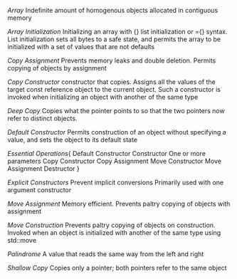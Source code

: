 _Array_
Indefinite amount of homogenous objects allocated in contiguous memory

_Array Initialization_
Initializing an array with {} list initialization or ={} syntax.
List initialization sets all bytes to a safe state, and permits the array to be initialized with a set of values that are not defaults

_Copy Assignment_
Prevents memory leaks and double deletion. Permits copying of objects by assignment

_Copy Constructor_
constructor that copies.
Assigns all the values of the target const reference object to the current object.
Such a constructor is invoked when initializing an object with another of the same type

_Deep Copy_
Copies what the pointer points to so that the two pointers now refer to distinct objects.

_Default Constructor_
Permits construction of an object without specifying a value, and sets the object to its default state

_Essential Operations_{
Default Constructor
Constructor One or more parameters
Copy Constructor
Copy Assignment
Move Constructor
Move Assignment
Destructor
}

_Explicit Constructors_
Prevent implicit conversions
Primarily used with one argument constructor

_Move Assignment_
Memory efficient. Prevents paltry copying of objects with assignment

_Move Construction_
Prevents paltry copying of objects on construction. Invoked when an object is initialized with another of the same type using std::move

_Palindrome_
A value that reads the same way from the left and right

_Shallow Copy_
Copies only a pointer; both pointers refer to the same object

